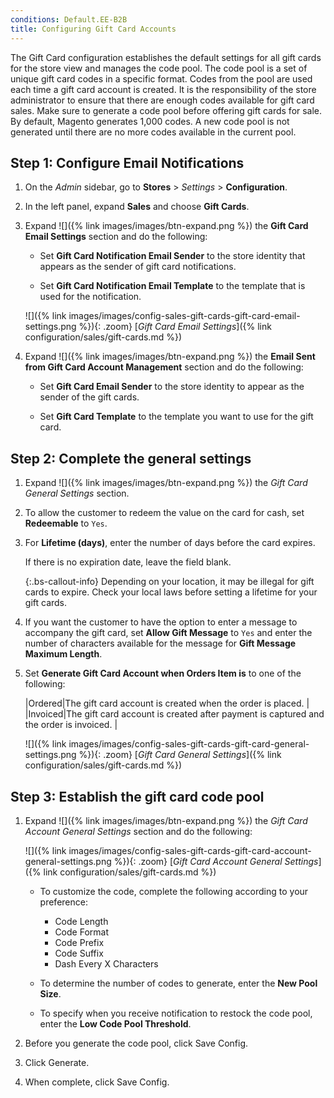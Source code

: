 ```yaml
---
conditions: Default.EE-B2B
title: Configuring Gift Card Accounts
---
```


The Gift Card configuration establishes the default settings for all gift cards for the store view and manages the code pool. The code pool is a set of unique gift card codes in a specific format. Codes from the pool are used each time a gift card account is created. It is the responsibility of the store administrator to ensure that there are enough codes available for gift card sales. Make sure to generate a code pool before offering gift cards for sale. By default, Magento generates 1,000 codes. A new code pool is not generated until there are no more codes available in the current pool.

## Step 1: Configure Email Notifications

1. On the _Admin_ sidebar, go to **Stores** > _Settings_ > **Configuration**.

1. In the left panel, expand **Sales** and choose **Gift Cards**.

1. Expand ![]({% link images/images/btn-expand.png %}) the **Gift Card Email Settings** section and do the following:

    - Set **Gift Card Notification Email Sender** to the store identity that appears as the sender of gift card notifications.

    - Set **Gift Card Notification Email Template** to the template that is used for the notification.

    ![]({% link images/images/config-sales-gift-cards-gift-card-email-settings.png %}){: .zoom}
    [_Gift Card Email Settings_]({% link configuration/sales/gift-cards.md %})

1. Expand ![]({% link images/images/btn-expand.png %}) the **Email Sent from Gift Card Account Management** section and do the following:

    - Set **Gift Card Email Sender** to the store identity to appear as the sender of the gift cards.

    - Set **Gift Card Template** to the template you want to use for the gift card.

## Step 2: Complete the general settings

1. Expand ![]({% link images/images/btn-expand.png %}) the _Gift Card General Settings_ section.

1. To allow the customer to redeem the value on the card for cash, set **Redeemable** to `Yes`.

1. For **Lifetime (days)**, enter the number of days before the card expires.

   If there is no expiration date, leave the field blank.

    {:.bs-callout-info}
    Depending on your location, it may be illegal for gift cards to expire. Check your local laws before setting a lifetime for your gift cards.

1. If you want the customer to have the option to enter a message to accompany the gift card, set **Allow Gift Message** to `Yes` and enter the number of characters available for the message for **Gift Message Maximum Length**.

1. Set **Generate Gift Card Account when Orders Item is** to one of the following:

    |Ordered|The gift card account is created when the order is placed. |
    |Invoiced|The gift card account is created after payment is captured and the order is invoiced. |

    ![]({% link images/images/config-sales-gift-cards-gift-card-general-settings.png %}){: .zoom}
    [_Gift Card General Settings_]({% link configuration/sales/gift-cards.md %})

## Step 3: Establish the gift card code pool

1. Expand ![]({% link images/images/btn-expand.png %}) the _Gift Card Account General Settings_ section and do the following:

    ![]({% link images/images/config-sales-gift-cards-gift-card-account-general-settings.png %}){: .zoom}
    [_Gift Card Account General Settings_]({% link configuration/sales/gift-cards.md %})

    - To customize the code, complete the following according to your preference:

        - Code Length
        - Code Format
        - Code Prefix
        - Code Suffix
        - Dash Every X Characters

    - To determine the number of codes to generate, enter the **New Pool Size**.

    - To specify when you receive notification to restock the code pool, enter the **Low Code Pool Threshold**.

1. Before you generate the code pool, click <span class="btn">Save Config</span>.

1. Click <span class="btn">Generate</span>.

1. When complete, click <span class="btn">Save Config</span>.
